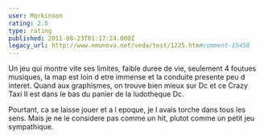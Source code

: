 ```yaml
---
user: Mqrkinson
rating: 2.5
type: rating
published: 2011-08-23T01:17:24.000Z
legacy_url: http://www.emunova.net/veda/test/1225.htm#comment-15458
---
```

Un jeu qui montre vite ses limites, faible duree de vie, seulement 4 foutues musiques, la map est loin d etre immense et la conduite presente peu d interet. Quand aux graphismes, on trouve bien mieux sur Dc et ce Crazy Taxi II est dans le bas du panier de la ludotheque Dc.

Pourtant, ca se laisse jouer et a l epoque, je l avais torche dans tous les sens. Mais je ne le considere pas comme un hit, plutot comme un petit jeu sympathique.